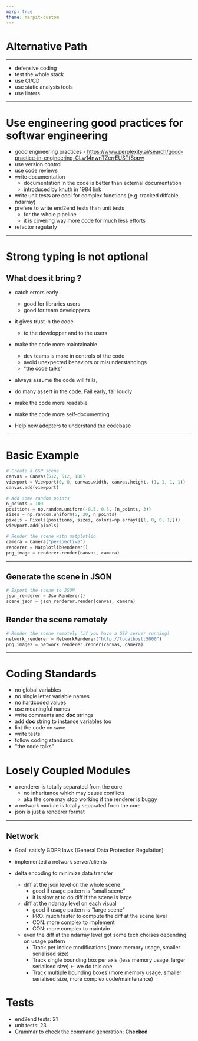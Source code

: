 ```yaml
---
marp: true
theme: marpit-custom
---
```


# Alternative Path


---

- defensive coding
- test the whole stack
- use CI/CD
- use static analysis tools
- use linters

---

# Use engineering good practices for softwar engineering
- good engineering practices - https://www.perplexity.ai/search/good-practice-in-engineering-CLw14nwnTZerrEUSTfSopw
- use version control
- use code reviews
- write documentation
  - documentation in the code is better than external documentation
  - introduced by knuth in 1984 [link](https://en.wikipedia.org/wiki/Literate_programming)
- write unit tests are cool for complex functions (e.g. tracked diffable ndarray)
- prefere to write end2end tests than unit tests
  - for the whole pipeline
  - it is covering way more code for much less efforts
- refactor regularly

---

# Strong typing is not optional

## What does it bring ?
- catch errors early
  - good for libraries users
  - good for team developpers
- it gives trust in the code
  - to the developper and to the users
- make the code more maintainable
  - dev teams is more in controls of the code
  - avoid unexpected behaviors or misunderstandings 
  - "the code talks"
- always assume the code will fails, 
- do many assert in the code. Fail early, fail loudly

- make the code more readable
- make the code more self-documenting
- Help new adopters to understand the codebase

---

# Basic Example
```python
# Create a GSP scene
canvas = Canvas(512, 512, 100)
viewport = Viewport(0, 0, canvas.width, canvas.height, (1, 1, 1, 1))
canvas.add(viewport)

# Add some random points
n_points = 100
positions = np.random.uniform(-0.5, 0.5, (n_points, 3))
sizes = np.random.uniform(5, 20, n_points)
pixels = Pixels(positions, sizes, colors=np.array([[1, 0, 0, 1]]))
viewport.add(pixels)

# Render the scene with matplotlib
camera = Camera("perspective")
renderer = MatplotlibRenderer()
png_image = renderer.render(canvas, camera)
```

---
## Generate the scene in JSON
```python
# Export the scene to JSON
json_renderer = JsonRenderer()
scene_json = json_renderer.render(canvas, camera)
```

## Render the scene remotely
```python
# Render the scene remotely (if you have a GSP server running)
network_renderer = NetworkRenderer("http://localhost:5000")
png_image2 = network_renderer.render(canvas, camera)
```

---

# Coding Standards
- no global variables
- no single letter variable names
- no hardcoded values
- use meaningful names
- write comments and __doc__ strings
- add __doc__ string to instance variables too
- lint the code on save
- write tests
- follow coding standards
- "the code talks"

# Losely Coupled Modules
- a renderer is totally separated from the core
  - no inheritance which may cause conflicts
  - aka the core may stop working if the renderer is buggy
- a network module is totally separated from the core
- json is just a renderer format


---

## Network

- Goal: satisfy GDPR laws (General Data Protection Regulation)

- implemented a network server/clients

- delta encoding to minimize data transfer
  - diff at the json level on the whole scene 
    - good if usage pattern is "small scene"
    - it is slow at to do diff if the scene is large
  - diff at the ndarray level on each visual
    - good if usage pattern is "large scene"
    - PRO: much faster to compute the diff at the scene level
    - CON: more complex to implement
    - CON: more complex to maintain
  - even the diff at the ndarray level got some tech choises depending on usage pattern
    - Track per indice modifications (more memory usage, smaller serialised size)
    - Track single bounding box per axis (less memory usage, larger serialised size) <- we do this one
    - Track multiple bounding boxes (more memory usage, smaller serialised size, more complex code/maintenance)


# Tests

- end2end tests: 21
- unit tests: 23
- Grammar to check the command generation: **Checked**
